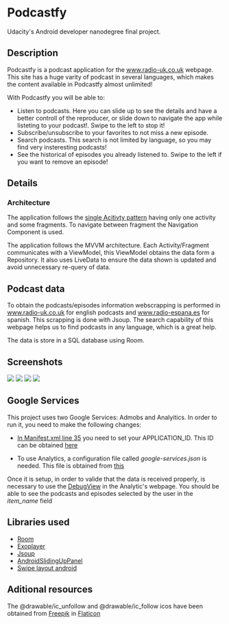 # Podcastfy 

Udacity's Android developer nanodegree final project.

## Description

Podcastfy is a podcast application for the www.radio-uk.co.uk webpage. This site has a huge varity of podcast in several languages, which makes the content available in Podcastfy almost unlimited!

With Podcastfy you will be able to:

* Listen to podcasts. Here you can slide up to see the details and have a better controll of the reproducer, or slide down to navigate the app while listeting to your podcast!. Swipe to the left to stop it!
* Subscribe/unsubscribe to your favorites to not miss a new episode.
* Search podcasts. This search is not limited by language, so you may find very insteresting podcasts!
* See the historical of episodes you already listened to. Swipe to the left if you want to remove an episode!

## Details

### Architecture

The application follows the [single Acitivty pattern](https://www.youtube.com/watch?v=2k8x8V77CrU) having only one activity and some fragments. To navigate between fragment the Navigation Component is used.

The application follows the MVVM architecture. Each Activity/Fragment communicates with a ViewModel, this ViewModel obtains the data form a Repository. It also uses LiveData to ensure the data shown is updated and avoid unnecessary re-query of data.

## Podcast data

To obtain the podcasts/episodes information webscrapping is performed in www.radio-uk.co.uk for english podcasts and www.radio-espana.es for spanish. This scrapping is done with Jsoup. The search capability of this webpage helps us to find podcasts in any language, which is a great help.

The data is store in a SQL database using Room.

## Screenshots

![](img/podcastlistfragment.png) ![](img/podcastfragment.png) ![](img/listeningpodcast.png) ![](img/searchpodcast.png)


## Google Services

This project uses two Google Services: Admobs and Analyitics. In order to run it, you need to make the following changes:

* [In Manifest.xml line 35](https://github.com/acasadoquijada/Capstone-Project/blob/master/Podcasfy/app/src/main/AndroidManifest.xml#L35) you need to set your APPLICATION_ID. This ID can be obtained [here](https://developers.google.com/admob/android/quick-start#update_your_androidmanifestxml)

* To use Analytics, a configuration file called *google-services.json* is needed. This file is obtained from [this](https://firebase.google.com/docs/analytics/get-started?platform=android)

Once it is setup, in order to valide that the data is received properly, is necessary to use the [DebugView](https://support.google.com/firebase/answer/7201382?hl=en-GB&utm_id=ad) in the Analytic's webpage. You should be able to see the podcasts and episodes selected by the user in the *item_name* field


## Libraries used

* [Room](https://developer.android.com/topic/libraries/architecture/room)
* [Exoplayer](https://github.com/google/ExoPlayer)
* [Jsoup](https://github.com/jhy/jsoup/)
* [AndroidSlidingUpPanel](https://github.com/umano/AndroidSlidingUpPanel)
* [Swipe layout android](https://github.com/rambler-digital-solutions/swipe-layout-android)

## Aditional resources

The @drawable/ic_unfollow and @drawable/ic_follow icos have been obtained from [Freepik](https://www.flaticon.es/autores/freepik) in [Flaticon](https://www.flaticon.es/)